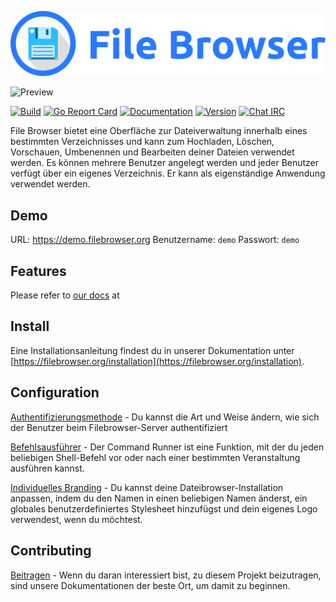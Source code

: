 <p align="center">
  <img src="https://raw.githubusercontent.com/filebrowser/logo/master/banner.png" width="550"/>
</p>

![Preview](https://user-images.githubusercontent.com/5447088/50716739-ebd26700-107a-11e9-9817-14230c53efd2.gif)

[![Build](https://github.com/filebrowser/filebrowser/actions/workflows/main.yaml/badge.svg)](https://github.com/filebrowser/filebrowser/actions/workflows/main.yaml)
[![Go Report Card](https://goreportcard.com/badge/github.com/filebrowser/filebrowser?style=flat-square)](https://goreportcard.com/report/github.com/filebrowser/filebrowser)
[![Documentation](https://img.shields.io/badge/godoc-reference-blue.svg?style=flat-square)](http://godoc.org/github.com/filebrowser/filebrowser)
[![Version](https://img.shields.io/github/release/filebrowser/filebrowser.svg?style=flat-square)](https://github.com/filebrowser/filebrowser/releases/latest)
[![Chat IRC](https://img.shields.io/badge/freenode-%23filebrowser-blue.svg?style=flat-square)](http://webchat.freenode.net/?channels=%23filebrowser)

File Browser bietet eine Oberfläche zur Dateiverwaltung innerhalb eines bestimmten Verzeichnisses und kann zum Hochladen, Löschen, Vorschauen, Umbenennen und Bearbeiten deiner Dateien verwendet werden. Es können mehrere Benutzer angelegt werden und jeder Benutzer verfügt über ein eigenes Verzeichnis. Er kann als eigenständige Anwendung verwendet werden.

## Demo

URL: https://demo.filebrowser.org
Benutzername: `demo`
Passwort: `demo`

## Features

Please refer to [our docs](https://filebrowser.org/features) at

## Install

Eine Installationsanleitung findest du in unserer Dokumentation unter [https://filebrowser.org/installation](https://filebrowser.org/installation).

## Configuration

[Authentifizierungsmethode](https://filebrowser.org/configuration/authentication-method) - Du kannst die Art und Weise ändern, wie sich der Benutzer beim Filebrowser-Server authentifiziert

[Befehlsausführer](https://filebrowser.org/configuration/command-runner) - Der Command Runner ist eine Funktion, mit der du jeden beliebigen Shell-Befehl vor oder nach einer bestimmten Veranstaltung ausführen kannst.

[Individuelles Branding](https://filebrowser.org/configuration/custom-branding) - Du kannst deine Dateibrowser-Installation anpassen, indem du den Namen in einen beliebigen Namen änderst, ein globales benutzerdefiniertes Stylesheet hinzufügst und dein eigenes Logo verwendest, wenn du möchtest.

## Contributing

[Beitragen](https://filebrowser.org/contributing) - Wenn du daran interessiert bist, zu diesem Projekt beizutragen, sind unsere Dokumentationen der beste Ort, um damit zu beginnen.